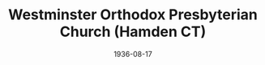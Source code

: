 ---
date: &id001 1936-08-17
end_date: null
location:
  address: 565 Shepard Avenue
  city: Hamden
  state: CT
minister:
- end: 1938-01-01
  name: L. Craig Long
  start: 1936-01-01
  type: pastor
- end: 1942-01-01
  name: Marvin Derby
  start: 1938-01-01
  type: pastor
- end: 1946-01-01
  name: Edmund Clowney
  start: 1942-01-01
  type: pastor
- end: 1949-01-01
  name: Ralph Clough
  start: 1947-01-01
  type: pastor
- end: 1955-01-01
  name: Philip Chase
  start: 1954-01-01
  type: pastor
- end: 1960-01-01
  name: Robert Anderson
  start: 1956-01-01
  type: pastor
- end: 1975-01-01
  name: William Moreau
  start: 1961-01-01
  type: supply_pastor
- end: 1978-01-01
  name: Ronald Jenkins
  start: 1976-01-01
  type: pastor
- end: 1999-01-01
  name: Richard Gerber
  start: 1979-01-01
  type: pastor
- end: 2006-01-01
  name: Calvin Keller
  start: 2000-01-01
  type: pastor
- end: null
  name: Jonathan Holst
  start: 2007-01-01
  type: pastor
- end: null
  name: James Campbell
  start: 1987-01-01
  type: teacher
ministers:
- L. Craig Long
- Marvin Derby
- Edmund Clowney
- Ralph Clough
- Philip Chase
- Robert Anderson
- William Moreau
- Ronald Jenkins
- Richard Gerber
- Calvin Keller
- Jonathan Holst
- James Campbell
name: Westminster Orthodox Presbyterian Church
names:
- end: null
  name: Westminster Orthodox Presbyterian Church
  start: 1936-08-17
origination_date: *id001
raw_data: "CONNECTICUT\nHamden\nWestminster Orthodox Presbyterian Church  (August\
  \ 17, 1936\u2013 )\n565 Shepard Avenue\nPastors: L. Craig Long, 1936\u201338\nMarvin\
  \ Derby, 1938\u201342\nEdmund Clowney, 1942\u201346\nRalph Clough, 1947\u201349\n\
  Philip Chase, 1954\u201355\nRobert Anderson, 1956\u201360\nWilliam Moreau (Supply),\
  \ 1961\u201362\nWilliam Moreau, 1962\u201375\nRonald Jenkins, 1976\u201378\nRichard\
  \ Gerber, 1979\u201399\nCalvin Keller, 2000\u20132006\nJonathan Holst, 2007\u2013\
  \nTeacher: James Campbell, 1987\u2013"
received_from: null
states:
- CT
status:
  active: true
  end_date: null
  reason: null
  received_from: null
  withdrawal_to: null
title: Westminster Orthodox Presbyterian Church (Hamden CT)
year_established:
- 1936

---